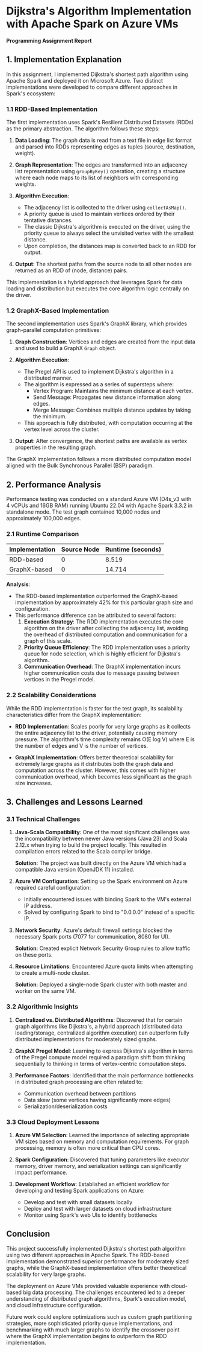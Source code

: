 # Dijkstra's Algorithm Implementation with Apache Spark on Azure VMs
**Programming Assignment Report**

## 1. Implementation Explanation

In this assignment, I implemented Dijkstra's shortest path algorithm using Apache Spark and deployed it on Microsoft Azure. Two distinct implementations were developed to compare different approaches in Spark's ecosystem:

### 1.1 RDD-Based Implementation

The first implementation uses Spark's Resilient Distributed Datasets (RDDs) as the primary abstraction. The algorithm follows these steps:

1. **Data Loading**: The graph data is read from a text file in edge list format and parsed into RDDs representing edges as tuples (source, destination, weight).

2. **Graph Representation**: The edges are transformed into an adjacency list representation using `groupByKey()` operation, creating a structure where each node maps to its list of neighbors with corresponding weights.

3. **Algorithm Execution**: 
   - The adjacency list is collected to the driver using `collectAsMap()`.
   - A priority queue is used to maintain vertices ordered by their tentative distances.
   - The classic Dijkstra's algorithm is executed on the driver, using the priority queue to always select the unvisited vertex with the smallest distance.
   - Upon completion, the distances map is converted back to an RDD for output.

4. **Output**: The shortest paths from the source node to all other nodes are returned as an RDD of (node, distance) pairs.

This implementation is a hybrid approach that leverages Spark for data loading and distribution but executes the core algorithm logic centrally on the driver.

### 1.2 GraphX-Based Implementation

The second implementation uses Spark's GraphX library, which provides graph-parallel computation primitives:

1. **Graph Construction**: Vertices and edges are created from the input data and used to build a GraphX `Graph` object.

2. **Algorithm Execution**: 
   - The Pregel API is used to implement Dijkstra's algorithm in a distributed manner.
   - The algorithm is expressed as a series of supersteps where:
     - Vertex Program: Maintains the minimum distance at each vertex.
     - Send Message: Propagates new distance information along edges.
     - Merge Message: Combines multiple distance updates by taking the minimum.
   - This approach is fully distributed, with computation occurring at the vertex level across the cluster.

3. **Output**: After convergence, the shortest paths are available as vertex properties in the resulting graph.

The GraphX implementation follows a more distributed computation model aligned with the Bulk Synchronous Parallel (BSP) paradigm.

## 2. Performance Analysis

Performance testing was conducted on a standard Azure VM (D4s_v3 with 4 vCPUs and 16GB RAM) running Ubuntu 22.04 with Apache Spark 3.3.2 in standalone mode. The test graph contained 10,000 nodes and approximately 100,000 edges.

### 2.1 Runtime Comparison

| Implementation | Source Node | Runtime (seconds) |
|----------------|-------------|-------------------|
| RDD-based      | 0           | 8.519             |
| GraphX-based   | 0           | 14.714            |

**Analysis**:
- The RDD-based implementation outperformed the GraphX-based implementation by approximately 42% for this particular graph size and configuration.
- This performance difference can be attributed to several factors:
  1. **Execution Strategy**: The RDD implementation executes the core algorithm on the driver after collecting the adjacency list, avoiding the overhead of distributed computation and communication for a graph of this scale.
  2. **Priority Queue Efficiency**: The RDD implementation uses a priority queue for node selection, which is highly efficient for Dijkstra's algorithm.
  3. **Communication Overhead**: The GraphX implementation incurs higher communication costs due to message passing between vertices in the Pregel model.

### 2.2 Scalability Considerations

While the RDD implementation is faster for the test graph, its scalability characteristics differ from the GraphX implementation:

- **RDD Implementation**: Scales poorly for very large graphs as it collects the entire adjacency list to the driver, potentially causing memory pressure. The algorithm's time complexity remains O(E log V) where E is the number of edges and V is the number of vertices.

- **GraphX Implementation**: Offers better theoretical scalability for extremely large graphs as it distributes both the graph data and computation across the cluster. However, this comes with higher communication overhead, which becomes less significant as the graph size increases.

## 3. Challenges and Lessons Learned

### 3.1 Technical Challenges

1. **Java-Scala Compatibility**: One of the most significant challenges was the incompatibility between newer Java versions (Java 23) and Scala 2.12.x when trying to build the project locally. This resulted in compilation errors related to the Scala compiler bridge.
   
   **Solution**: The project was built directly on the Azure VM which had a compatible Java version (OpenJDK 11) installed.

2. **Azure VM Configuration**: Setting up the Spark environment on Azure required careful configuration:
   - Initially encountered issues with binding Spark to the VM's external IP address.
   - Solved by configuring Spark to bind to "0.0.0.0" instead of a specific IP.
   
3. **Network Security**: Azure's default firewall settings blocked the necessary Spark ports (7077 for communication, 8080 for UI).
   
   **Solution**: Created explicit Network Security Group rules to allow traffic on these ports.

4. **Resource Limitations**: Encountered Azure quota limits when attempting to create a multi-node cluster.
   
   **Solution**: Deployed a single-node Spark cluster with both master and worker on the same VM.

### 3.2 Algorithmic Insights

1. **Centralized vs. Distributed Algorithms**: Discovered that for certain graph algorithms like Dijkstra's, a hybrid approach (distributed data loading/storage, centralized algorithm execution) can outperform fully distributed implementations for moderately sized graphs.

2. **GraphX Pregel Model**: Learning to express Dijkstra's algorithm in terms of the Pregel compute model required a paradigm shift from thinking sequentially to thinking in terms of vertex-centric computation steps.

3. **Performance Factors**: Identified that the main performance bottlenecks in distributed graph processing are often related to:
   - Communication overhead between partitions
   - Data skew (some vertices having significantly more edges)
   - Serialization/deserialization costs

### 3.3 Cloud Deployment Lessons

1. **Azure VM Selection**: Learned the importance of selecting appropriate VM sizes based on memory and computation requirements. For graph processing, memory is often more critical than CPU cores.

2. **Spark Configuration**: Discovered that tuning parameters like executor memory, driver memory, and serialization settings can significantly impact performance.

3. **Development Workflow**: Established an efficient workflow for developing and testing Spark applications on Azure:
   - Develop and test with small datasets locally
   - Deploy and test with larger datasets on cloud infrastructure
   - Monitor using Spark's web UIs to identify bottlenecks

## Conclusion

This project successfully implemented Dijkstra's shortest path algorithm using two different approaches in Apache Spark. The RDD-based implementation demonstrated superior performance for moderately sized graphs, while the GraphX-based implementation offers better theoretical scalability for very large graphs.

The deployment on Azure VMs provided valuable experience with cloud-based big data processing. The challenges encountered led to a deeper understanding of distributed graph algorithms, Spark's execution model, and cloud infrastructure configuration.

Future work could explore optimizations such as custom graph partitioning strategies, more sophisticated priority queue implementations, and benchmarking with much larger graphs to identify the crossover point where the GraphX implementation begins to outperform the RDD implementation.